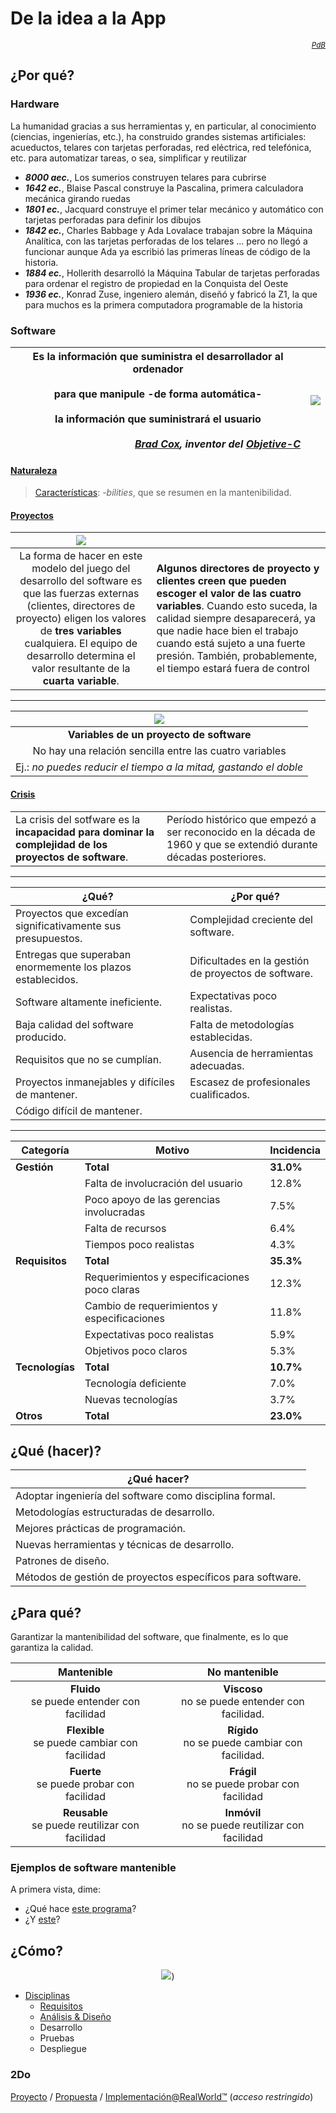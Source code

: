 # De la idea a la App

<div align=right><sub>

[*PdB*](PdB.md)

</sub></div>

## ¿Por qué?

### Hardware

La humanidad gracias a sus herramientas y, en particular, al conocimiento (ciencias, ingenierías, etc.), ha construido grandes sistemas artificiales: acueductos, telares con tarjetas perforadas, red eléctrica, red telefónica, etc.​ para automatizar tareas, o sea, simplificar y reutilizar

- ***8000 aec.***, Los sumerios construyen telares para cubrirse
- ***1642 ec.***, Blaise Pascal construye la Pascalina, primera calculadora mecánica girando ruedas
- ***1801 ec.***, Jacquard construye el primer telar mecánico y automático con tarjetas perforadas para definir los dibujos
- ***1842 ec.***, Charles Babbage y Ada Lovalace trabajan sobre la Máquina Analítica, con las tarjetas perforadas de los telares …​ pero no llegó a funcionar aunque Ada ya escribió las primeras líneas de código de la historia.
- ***1884 ec.***, Hollerith desarrolló la Máquina Tabular de tarjetas perforadas para ordenar el registro de propiedad en la Conquista del Oeste
- ***1936 ec.***, Konrad Zuse, ingeniero alemán, diseñó y fabricó la Z1, la que para muchos es la primera computadora programable de la historia

### Software

<div align=center>


|**Es la información que suministra el desarrollador al ordenador<br><br>para que manipule -de forma automática-<br><br>la información que suministrará el usuario**<br><br><div align=right>*[Brad Cox](https://keepcoding.io/blog-frr/brad-cox-creador-de-objective-c-in-memoriam/), inventor del [Objetive-C](https://es.wikipedia.org/wiki/Objective-C)*</div>|![](https://raw.githubusercontent.com/mmasias/IdSw2/main/images/modelosUML/modelosUML/sistemaDeInformacion.svg)|
|:-:|-|

</div>

#### [Naturaleza](https://github.com/mmasias/IdSw2/blob/main/temario/00-introduccion/software.md#qu%C3%A9)

> [Características](https://github.com/mmasias/IdSw2/blob/main/temario/00-introduccion/proyectosSoftware.md#caracter%C3%ADsticas-del-software): *-bilities*, que se resumen en la mantenibilidad.

#### [Proyectos](https://github.com/mmasias/IdSw2/blob/main/temario/00-introduccion/proyectosSoftware.md)

<div align=center>

|![](https://raw.githubusercontent.com/mmasias/IdSw2/main/images/modelosUML/trianguloHierro.svg)||
|:-:|-|
La forma de hacer en este modelo del juego del desarrollo del software es que las fuerzas externas (clientes, directores de proyecto) eligen los valores de **tres variables** cualquiera. El equipo de desarrollo determina el valor resultante de la **cuarta variable**.|**Algunos directores de proyecto y clientes creen que pueden escoger el valor de las cuatro variables**. Cuando esto suceda, la calidad siempre desaparecerá, ya que nadie hace bien el trabajo cuando está sujeto a una fuerte presión. También, probablemente, el tiempo estará fuera de control

</div>

---

<div align=center>

|![](https://raw.githubusercontent.com/mmasias/IdSw2/main/images/modelosUML/variablesProyectoSoftware.svg)
|:-:
|**Variables de un proyecto de software**
|No hay una relación sencilla entre las cuatro variables
|Ej.: *no puedes reducir el tiempo a la mitad, gastando el doble*

</div>

#### [Crisis](https://github.com/mmasias/IdSw2/blob/main/temario/00-introduccion/crisisSoftware.md)

<div align=center>

|||
|-|-|
|La crisis del sotfware es la **incapacidad para dominar la complejidad de los proyectos de software**.|Período histórico que empezó a ser reconocido en la década de 1960 y que se extendió durante décadas posteriores.

---

|¿Qué?|¿Por qué?|
|-|-|
|Proyectos que excedían significativamente sus presupuestos.|Complejidad creciente del software.
|Entregas que superaban enormemente los plazos establecidos.|Dificultades en la gestión de proyectos de software.
|Software altamente ineficiente.|Expectativas poco realistas.
|Baja calidad del software producido.|Falta de metodologías establecidas.
|Requisitos que no se cumplían.|Ausencia de herramientas adecuadas.
|Proyectos inmanejables y difíciles de mantener.|Escasez de profesionales cualificados.
|Código difícil de mantener.|

---

|Categoría|Motivo|Incidencia|
|-|-|-|
| **Gestión** | **Total** | **31.0%** |
|| Falta de involucración del usuario | 12.8% |
|| Poco apoyo de las gerencias involucradas | 7.5% |
|| Falta de recursos | 6.4% |
|| Tiempos poco realistas | 4.3% |
|**Requisitos** | **Total** | **35.3%** |
|| Requerimientos y especificaciones poco claras | 12.3% |
|| Cambio de requerimientos y especificaciones | 11.8% |
|| Expectativas poco realistas | 5.9% |
|| Objetivos poco claros | 5.3% |
|**Tecnologías** | **Total** | **10.7%** |
|| Tecnología deficiente | 7.0% |
|| Nuevas tecnologías | 3.7% |
|**Otros** | **Total** | **23.0%** |

</div>

## ¿Qué (hacer)?

<div align=center>

|¿Qué hacer?|
|-|
|Adoptar ingeniería del software como disciplina formal.|
|Metodologías estructuradas de desarrollo.|
|Mejores prácticas de programación.|
|Nuevas herramientas y técnicas de desarrollo.|
|Patrones de diseño.|
|Métodos de gestión de proyectos específicos para software.|

</div>

## ¿Para qué?

Garantizar la mantenibilidad del software, que finalmente, es lo que garantiza la calidad.

<div align=center>

|Mantenible|No mantenible|
|:-:|:-:|
|**Fluido**<br>se puede entender con facilidad|**Viscoso**<br>no se puede entender con facilidad.|
|**Flexible**<br>se puede cambiar con facilidad|**Rígido**<br>no se puede cambiar con facilidad.|
|**Fuerte**<br>se puede probar con facilidad|**Frágil**<br>no se puede probar con facilidad|
|**Reusable**<br>se puede reutilizar con facilidad|**Inmóvil**<br>no se puede reutilizar con facilidad|

</div>

### Ejemplos de software mantenible

A primera vista, dime:

- ¿Qué hace [este programa](https://github.com/mmasias/TicTacToe/blob/d7e522ea57daac92075da432a9193d8220b9488f/src/masiasManuel/v002/TresEnRaya.java#L17)?
- ¿Y [este](https://github.com/mmasias/carreraCaballos/blob/254866f9227f3f219ee4301752d9480a23d6a251/Carrera.java#L15)?

## ¿Cómo?

<div align=center>

![](https://raw.githubusercontent.com/mmasias/IdSw2/main/images/modelosUML/modelosUML/software.svg))

</div>

- [Disciplinas](https://github.com/mmasias/PRG1/blob/main/temario/00001-disciplinasSw.md#c%C3%B3mo)
  - [Requisitos](https://github.com/mmasias/IdSw1/blob/main/temario/disciplinaDeRequisitos.md)
  - [Análisis & Diseño](https://github.com/mmasias/IdSw2/blob/main/temario/01-dise%C3%B1o/README.md#qu%C3%A9)
  - Desarrollo
  - Pruebas
  - Despliegue

### 2Do

[Proyecto](https://github.com/mmasias/appAsistencia) / [Propuesta](https://docs.google.com/spreadsheets/d/1x-yogkX8PaZd5ji-bAdWF95jG7YkhWLudH7tGetoVlM/edit?usp=sharing) / [Implementación@RealWorld™](https://docs.google.com/spreadsheets/d/1hp7n4bUOh9HELtgLSycLTZDjHgT8bXhPgQcY36_3fdQ/edit?gid=1106865299#gid=1106865299) (*acceso restringido*)
